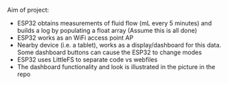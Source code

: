 Aim of project:
 - ESP32 obtains measurements of fluid flow (mL every 5 minutes) and builds a log by populating a float array (Assume this is all done)
 - ESP32 works as an WiFi access point AP
 - Nearby device (i.e. a tablet), works as a display/dashboard for this data. Some dashboard buttons can cause the ESP32 to change modes
 - ESP32 uses LittleFS to separate code vs webfiles
 - The dashboard functionality and look is illustrated in the picture in the repo


